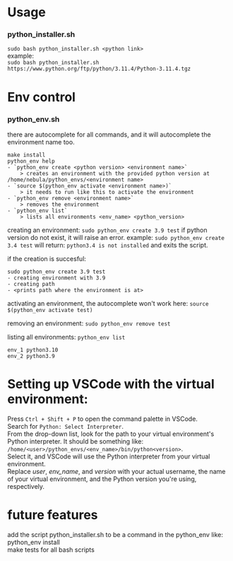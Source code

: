 # Usage


### python_installer.sh
``` sudo bash python_installer.sh <python link> ```
<br>
example:
<br>
``` sudo bash python_installer.sh https://www.python.org/ftp/python/3.11.4/Python-3.11.4.tgz ```

# Env control

### python_env.sh

there are autocomplete for all commands, and it will autocomplete the environment name too.

```
make install
python_env help
- `python_env create <python version> <environment name>`
    > creates an environment with the provided python version at /home/nebula/python_envs/<environment name>
- `source $(python_env activate <environment name>)`
    > it needs to run like this to activate the environment
- `python_env remove <environment name>`
    > removes the environment
- `python_env list`
    > lists all environments <env_name> <python_version>
```

creating an environment:
```sudo python_env create 3.9 test```
if python version do not exist, it will raise an error.
example:
```sudo python_env create 3.4 test```
will return:
```python3.4 is not installed```
and exits the script.

if the creation is succesful:
```
sudo python_env create 3.9 test
- creating environment with 3.9
- creating path
- <prints path where the environment is at>
```

activating an environment, the autocomplete won't work here:
``` source $(python_env activate test) ```

removing an environment:
``` sudo python_env remove test ```

listing all environments:
``` python_env list ```
<br>
```
env_1 python3.10
env_2 python3.9
```

# Setting up VSCode with the virtual environment:
Press `Ctrl + Shift + P` to open the command palette in VSCode.
<br>
Search for `Python: Select Interpreter`.
<br>
From the drop-down list, look for the path to your virtual environment's Python interpreter. It should be something like:
<br>
`/home/<user>/python_envs/<env_name>/bin/python<version>`.
<br>
Select it, and VSCode will use the Python interpreter from your virtual environment.
<br>
Replace *user*, *env_name*, and *version* with your actual username, the name of your virtual environment, and the Python version you're using, respectively.


# future features

add the script python_installer.sh to be a command in the python_env like:
<br>
python_env install <link>
<br>
make tests for all bash scripts
<br>
